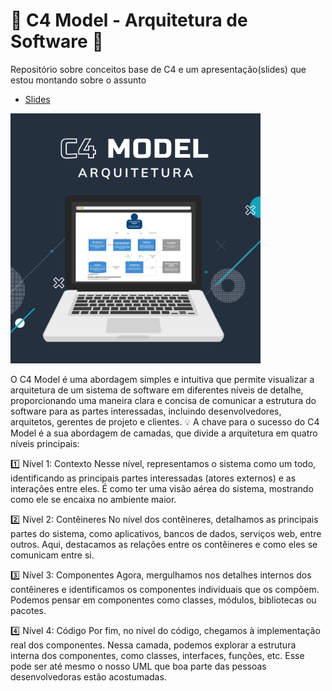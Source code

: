 # 🚀 C4 Model - Arquitetura de Software 📐

Repositório sobre conceitos base de C4 e um apresentação(slides) que estou montando sobre o assunto

- [Slides](./Slides/Apresentacao.md)

<img src="./images/banner.png" width="400"/>

O C4 Model é uma abordagem simples e intuitiva que permite visualizar a arquitetura de um sistema de software em diferentes níveis de detalhe, proporcionando uma maneira clara e concisa de comunicar a estrutura do software para as partes interessadas, incluindo desenvolvedores, arquitetos, gerentes de projeto e clientes. 💡
A chave para o sucesso do C4 Model é a sua abordagem de camadas, que divide a arquitetura em quatro níveis principais:

1️⃣ Nível 1: Contexto
Nesse nível, representamos o sistema como um todo, identificando as principais partes interessadas (atores externos) e as interações entre eles. É como ter uma visão aérea do sistema, mostrando como ele se encaixa no ambiente maior.

2️⃣ Nível 2: Contêineres
No nível dos contêineres, detalhamos as principais partes do sistema, como aplicativos, bancos de dados, serviços web, entre outros. Aqui, destacamos as relações entre os contêineres e como eles se comunicam entre si.

3️⃣ Nível 3: Componentes
Agora, mergulhamos nos detalhes internos dos contêineres e identificamos os componentes individuais que os compõem. Podemos pensar em componentes como classes, módulos, bibliotecas ou pacotes.

4️⃣ Nível 4: Código
Por fim, no nível do código, chegamos à implementação real dos componentes. Nessa camada, podemos explorar a estrutura interna dos componentes, como classes, interfaces, funções, etc. Esse pode ser até mesmo o nosso UML que boa parte das pessoas desenvolvedoras estão acostumadas.
